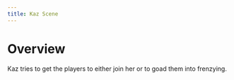 ```yaml
---
title: Kaz Scene
---
```


# Overview

Kaz tries to get the players to either join her or to goad them into frenzying.

